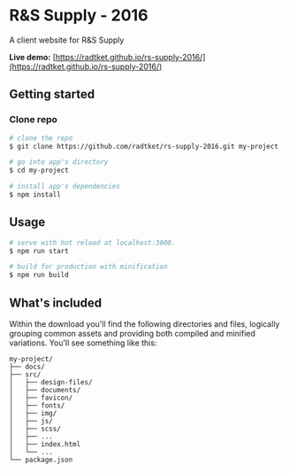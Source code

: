 # R&S Supply - 2016

A client website for R&S Supply

**Live demo:** [https://radtket.github.io/rs-supply-2016/](https://radtket.github.io/rs-supply-2016/)

## Getting started

### Clone repo

```bash
# clone the repo
$ git clone https://github.com/radtket/rs-supply-2016.git my-project

# go into app's directory
$ cd my-project

# install app's dependencies
$ npm install
```

## Usage

```bash
# serve with hot reload at localhost:3000.
$ npm run start

# build for production with minification
$ npm run build
```

## What's included

Within the download you'll find the following directories and files, logically grouping common assets and providing both compiled and minified variations. You'll see something like this:

```code
my-project/
├── docs/
├── src/
│   ├── design-files/
│   ├── documents/
│   ├── favicon/
│   ├── fonts/
│   ├── img/
│   ├── js/
│   ├── scss/
│   ├── ...
│   ├── index.html
│   └── ...
└── package.json
```
